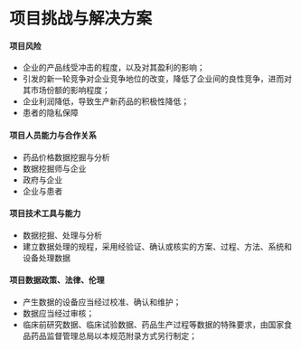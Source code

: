 # 项目挑战与解决方案
#### 项目风险
- 企业的产品线受冲击的程度，以及对其盈利的影响；
- 引发的新一轮竞争对企业竞争地位的改变，降低了企业间的良性竞争，进而对其市场份额的影响程度；
- 企业利润降低，导致生产新药品的积极性降低；
- 患者的隐私保障
#### 项目人员能力与合作关系
- 药品价格数据挖掘与分析
- 数据挖掘师与企业
- 政府与企业
- 企业与患者
#### 项目技术工具与能力
- 数据挖掘、处理与分析
- 建立数据处理的规程，采用经验证、确认或核实的方案、过程、方法、系统和设备处理数据
#### 项目数据政策、法律、伦理
- 产生数据的设备应当经过校准、确认和维护；
- 数据应当经过审核；
- 临床前研究数据、临床试验数据、药品生产过程等数据的特殊要求，由国家食品药品监督管理总局以本规范附录方式另行制定；
